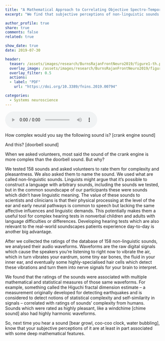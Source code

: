 ```yaml
---
title: "A Mathematical Approach to Correlating Objective Spectro-Temporal Features of Non-linguistic Sounds With Their Subjective Perceptions in Humans"
excerpt: "We find that subjective perceptions of non-linguistic sounds are at least in part associated with some deep mathematical features of the sounds' waveforms."

author_profile: true
share: true
comments: false
related: true

show_date: true
date: 2019-07-30

header:
  teaser: /assets/images/research/BurnsRajanFrontNeuro2019/figure1-th.png
  overlay_image: /assets/images/research/BurnsRajanFrontNeuro2019/figure1.PNG
  overlay_filter: 0.5
  actions:
  - label: "PDF"
    url: "https://doi.org/10.3389/fnins.2019.00794"

categories:
  - Systems neuroscience
---
```


<audio controls="1" src="/tfburns-minimal-mistakes/assets/audio/NLSs_audio_abstract.wav">Your browser does not support the audio tag.</audio>

How complex would you say the following sound is? [crank engine sound]

And this? [doorbell sound]

When we asked volunteers, most said the sound of the crank engine is more complex than the doorbell sound. But why?

We tested 158 sounds and asked volunteers to rate them for complexity and pleasantness. We also asked them to name the sound. We used what are called non-linguistic sounds. Linguists might argue that it’s possible to construct a language with arbitrary sounds, including the sounds we tested, but in the common soundscape of our participants these were sounds which didn’t have linguistic meaning. The value of these sounds to scientists and clinicians is that their physical processing at the level of the ear and early neural pathways is common to speech but lacking the same affective influences and linguistic demands. This potentially makes them a useful tool for complex hearing tests in nonverbal children and adults with language difficulties or differences. Developing hearing tests which are also relevant to the real-world soundscapes patients experience day-to-day is another big advantage.

After we collected the ratings of the database of 158 non-linguistic sounds, we analysed their audio waveforms. Waveforms are the raw digital signals which cause the speakers you’re listening to right now to vibrate the air, which in turn vibrates your eardrum, some tiny ear bones, the fluid in your inner ear, and eventually some highly-specialised hair cells which detect these vibrations and turn them into nerve signals for your brain to interpret.

We found that the ratings of the sounds were associated with multiple mathematical and statistical measures of those same waveforms. For example, something called the Higuchi fractal dimension estimate – a measurement originally developed for detecting earthquakes and is considered to detect notions of statistical complexity and self-similarity in signals – correlated with ratings of sounds’ complexity from humans. Sounds which were rated as highly pleasant, like a windchime [chime sound] also had highly harmonic waveforms.

So, next time you hear a sound [bear growl, coo-coo clock, water bubbling], know that your subjective perceptions of it are at least in part associated with some deep mathematical features.
